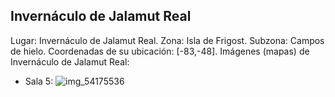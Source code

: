 ## Invernáculo de Jalamut Real
Lugar: Invernáculo de Jalamut Real.
Zona: Isla de Frigost.
Subzona: Campos de hielo.
Coordenadas de su ubicación: [-83,-48].
Imágenes (mapas) de Invernáculo de Jalamut Real:
- Sala 5: ![img_54175536](https://media.discordapp.net/attachments/1115311447145193482/1115360373781045308/54175536.jpg)